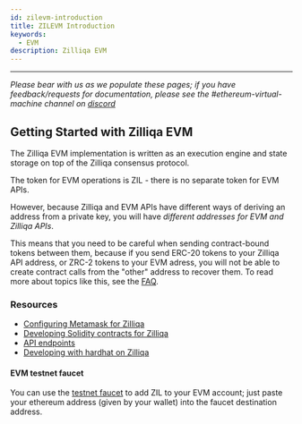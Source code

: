 ```yaml
---
id: zilevm-introduction
title: ZILEVM Introduction
keywords:
  - EVM
description: Zilliqa EVM
---
```


---

_Please bear with us as we populate these pages; if you have feedback/requests
for documentation, please see the #ethereum-virtual-machine channel on
[discord](https://discord.gg/nKznfCaZxy)_

## Getting Started with Zilliqa EVM

The Zilliqa EVM implementation is written as an execution engine and state storage on top of the Zilliqa consensus protocol.

The token for EVM operations is ZIL - there is no separate token for EVM
APIs.

However, because Zilliqa and EVM APIs have different ways of
deriving an address from a private key, you will have _different addresses for EVM and Zilliqa APIs_.

This means that you need to be careful when sending contract-bound
tokens between them, because if you send ERC-20 tokens to your Zilliqa
API address, or ZRC-2 tokens to your EVM adress, you will not be able
to create contract calls from the "other" address to recover them. To
read more about topics like this, see the
[FAQ](../../faq/faq-introduction.md).

### Resources

- [Configuring Metamask for Zilliqa](../onboard/onboard-metamask.md)
- [Developing Solidity contracts for Zilliqa](../developer-onboarding/dev-onboarding-introduction.md)
- [API endpoints](../../api/introduction/api-endpoints.md)
- [Developing with hardhat on Zilliqa](../../developers/guides/developing-with-hardhat.md)

#### EVM testnet faucet

You can use the
[testnet faucet](../../developers/developer-toolings/dev-tools-faucet.md) to add
ZIL to your EVM account; just paste your ethereum address (given by your wallet)
into the faucet destination address.
